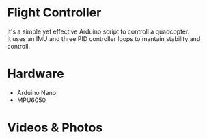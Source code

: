 # Flight Controller
It's a simple yet effective Arduino script to controll a quadcopter.<br>
It uses an IMU and three PID controller loops to mantain stability and controll.

# Hardware
- Arduino Nano
- MPU6050

# Videos & Photos
